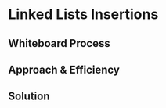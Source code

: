 # Linked Lists Insertions
<!-- Description of the challenge -->

## Whiteboard Process
<!-- Embedded whiteboard image -->


## Approach & Efficiency
<!-- What approach did you take? Why? What is the Big O space/time for this approach? -->


## Solution
<!-- Show how to run your code, and examples of it in action -->

